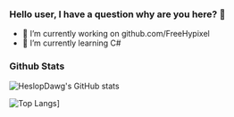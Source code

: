 ### Hello user, I have a question why are you here? 👋

- 🔭 I’m currently working on github.com/FreeHypixel
- 👀 I’m currently learning C#

### Github Stats
![HeslopDawg's GitHub stats](https://github-readme-stats.vercel.app/api?username=heslopdawg&show_icons=true&theme=cobalt)

![Top Langs](https://github-readme-stats.vercel.app/api/top-langs/?username=heslopdawg&layout=compact&theme=cobalt)]
